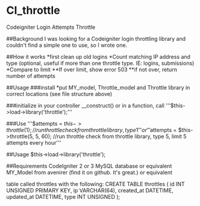 # CI_throttle
Codeigniter Login Attempts Throttle

##Background
I was looking for a Codeigniter login throttling library and couldn't find a simple one to use, so I wrote one.

##How it works
*first clean up old logins
*Count matching IP address and type (optional, useful if more than one throttle type. IE: logins, submissions)
*Compare to limit
**If over limit, show error 503
**if not over, return number of attempts

##Usage
###install
*put MY_model, Throttle_model and Throttle library in correct locations (see file structure above)

###initialize
in your controller __construct() or in a function, call 
'''$this->load->library('throttle');'''

###Use
'''$attempts = $this->throttle(1); //run throttle check from throttle library, type 1'''
or
'''$attempts = $this->throttle(5, 5, 60); //run throttle check from throttle library, type 5, limit 5 attempts every hour'''


##Usage
$this->load->library('throttle');

##Requirements
CodeIgniter 2 or 3
MySQL database or equivalent
MY_Model from avenirer (find it on github. It's great.) or equivalent

table called throttles with the following:
CREATE TABLE throttles
(
  id INT UNSIGNED PRIMARY KEY,
  ip VARCHAR(64),
  created_at DATETIME,
  updated_at DATETIME,
  type INT UNSIGNED
);
